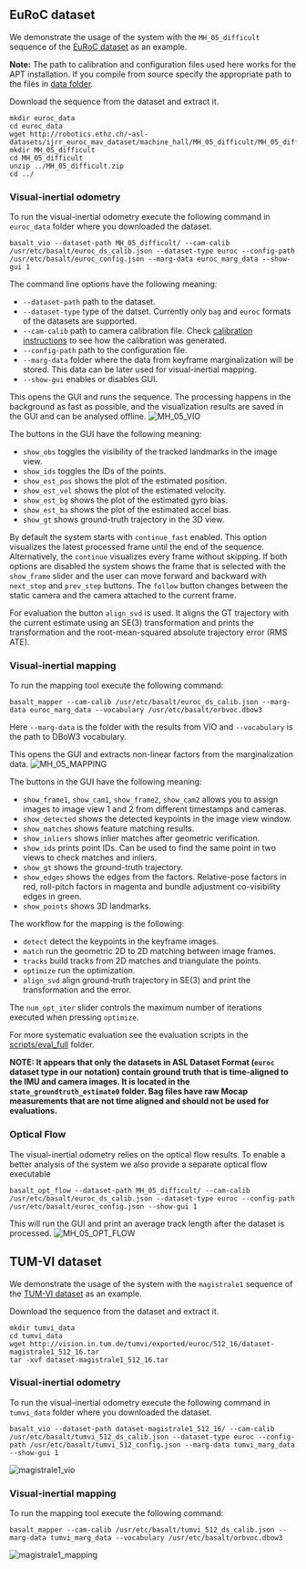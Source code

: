 ## EuRoC dataset

We demonstrate the usage of the system with the `MH_05_difficult` sequence of the [EuRoC dataset](https://projects.asl.ethz.ch/datasets/doku.php?id=kmavvisualinertialdatasets) as an example.

**Note:** The path to calibration and configuration files used here works for the APT installation. If you compile from source specify the appropriate path to the files in [data folder](/data/).

Download the sequence from the dataset and extract it. 
```
mkdir euroc_data
cd euroc_data
wget http://robotics.ethz.ch/~asl-datasets/ijrr_euroc_mav_dataset/machine_hall/MH_05_difficult/MH_05_difficult.zip
mkdir MH_05_difficult
cd MH_05_difficult
unzip ../MH_05_difficult.zip
cd ../
```

### Visual-inertial odometry
To run the visual-inertial odometry execute the following command in `euroc_data` folder where you downloaded the dataset.
```
basalt_vio --dataset-path MH_05_difficult/ --cam-calib /usr/etc/basalt/euroc_ds_calib.json --dataset-type euroc --config-path /usr/etc/basalt/euroc_config.json --marg-data euroc_marg_data --show-gui 1 
```
The command line options have the following meaning:
* `--dataset-path` path to the dataset.
* `--dataset-type` type of the datset. Currently only `bag` and `euroc` formats of the datasets are supported.
* `--cam-calib` path to camera calibration file. Check [calibration instructions](doc/Calibration.md) to see how the calibration was generated.
* `--config-path` path to the configuration file.
* `--marg-data` folder where the data from keyframe marginalization will be stored. This data can be later used for visual-inertial mapping.
* `--show-gui` enables or disables GUI.

This opens the GUI and runs the sequence. The processing happens in the background as fast as possible, and the visualization results are saved in the GUI and can be analysed offline.
![MH_05_VIO](/doc/img/MH_05_VIO.png)

The buttons in the GUI have the following meaning:
* `show_obs` toggles the visibility of the tracked landmarks in the image view.
* `show_ids` toggles the IDs of the points.
* `show_est_pos` shows the plot of the estimated position.
* `show_est_vel` shows the plot of the estimated velocity.
* `show_est_bg` shows the plot of the estimated gyro bias.
* `show_est_ba` shows the plot of the estimated accel bias.
* `show_gt` shows ground-truth trajectory in the 3D view.

By default the system starts with `continue_fast` enabled. This option visualizes the latest processed frame until the end of the sequence. Alternatively, the `continue` visualizes every frame without skipping. If both options are disabled the system shows the frame that is selected with the `show_frame` slider and the user can move forward and backward with `next_step` and `prev_step` buttons. The `follow` button changes between the static camera and the camera attached to the current frame.

For evaluation the button `align_svd` is used. It aligns the GT trajectory with the current estimate using an SE(3) transformation and prints the transformation and the root-mean-squared absolute trajectory error (RMS ATE).

### Visual-inertial mapping
To run the mapping tool execute the following command:
```
basalt_mapper --cam-calib /usr/etc/basalt/euroc_ds_calib.json --marg-data euroc_marg_data --vocabulary /usr/etc/basalt/orbvoc.dbow3
```
Here `--marg-data` is the folder with the results from VIO and `--vocabulary` is the path to DBoW3 vocabulary.

This opens the GUI and extracts non-linear factors from the marginalization data.
![MH_05_MAPPING](/doc/img/MH_05_MAPPING.png)

The buttons in the GUI have the following meaning:
* `show_frame1`, `show_cam1`, `show_frame2`, `show_cam2` allows you to assign images to image view 1 and 2 from different timestamps and cameras.
* `show_detected` shows the detected keypoints in the image view window.
* `show_matches` shows feature matching results.
* `show_inliers` shows inlier matches after geometric verification.
* `show_ids` prints point IDs. Can be used to find the same point in two views to check matches and inliers.
* `show_gt` shows the ground-truth trajectory.
* `show_edges` shows the edges from the factors. Relative-pose factors in red, roll-pitch factors in magenta and bundle adjustment co-visibility edges in green.
* `show_points` shows 3D landmarks.

The workflow for the mapping is the following:
* `detect` detect the keypoints in the keyframe images.
* `match` run the geometric 2D to 2D matching between image frames.
* `tracks` build tracks from 2D matches and triangulate the points.
* `optimize` run the optimization.
* `align_svd` align ground-truth trajectory in SE(3) and print the transformation and the error.

The `num_opt_iter` slider controls the maximum number of iterations executed when pressing `optimize`.


For more systematic evaluation see the evaluation scripts in the [scripts/eval_full](/scripts/eval_full) folder.

**NOTE: It appears that only the datasets in ASL Dataset Format (`euroc` dataset type in our notation) contain ground truth that is time-aligned to the IMU and camera images. It is located in the `state_groundtruth_estimate0` folder. Bag files have raw Mocap measurements that are not time aligned and should not be used for evaluations.**



### Optical Flow
The visual-inertial odometry relies on the optical flow results. To enable a better analysis of the system we also provide a separate optical flow executable
```
basalt_opt_flow --dataset-path MH_05_difficult/ --cam-calib /usr/etc/basalt/euroc_ds_calib.json --dataset-type euroc --config-path /usr/etc/basalt/euroc_config.json --show-gui 1
```

This will run the GUI and print an average track length after the dataset is processed.
![MH_05_OPT_FLOW](/doc/img/MH_05_OPT_FLOW.png)


## TUM-VI dataset

We demonstrate the usage of the system with the `magistrale1` sequence of the [TUM-VI dataset](https://vision.in.tum.de/data/datasets/visual-inertial-dataset) as an example.

Download the sequence from the dataset and extract it. 
```
mkdir tumvi_data
cd tumvi_data
wget http://vision.in.tum.de/tumvi/exported/euroc/512_16/dataset-magistrale1_512_16.tar
tar -xvf dataset-magistrale1_512_16.tar
```

### Visual-inertial odometry
To run the visual-inertial odometry execute the following command in `tumvi_data` folder where you downloaded the dataset.
```
basalt_vio --dataset-path dataset-magistrale1_512_16/ --cam-calib /usr/etc/basalt/tumvi_512_ds_calib.json --dataset-type euroc --config-path /usr/etc/basalt/tumvi_512_config.json --marg-data tumvi_marg_data --show-gui 1 
```
![magistrale1_vio](/doc/img/magistrale1_vio.png)

### Visual-inertial mapping
To run the mapping tool execute the following command:
```
basalt_mapper --cam-calib /usr/etc/basalt/tumvi_512_ds_calib.json --marg-data tumvi_marg_data --vocabulary /usr/etc/basalt/orbvoc.dbow3
```
![magistrale1_mapping](/doc/img/magistrale1_mapping.png)
